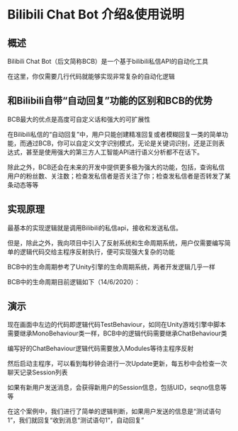 # Bilibili Chat Bot 介绍&使用说明

## 概述

Bilibili Chat Bot（后文简称BCB）是一个基于bilibili私信API的自动化工具

在这里，你仅需要几行代码就能够实现非常复杂的自动化逻辑

## 和Bilibili自带“自动回复”功能的区别和BCB的优势

BCB最大的优点是高度可自定义话和强大的可扩展性

在Bilibili私信的“自动回复”中，用户只能创建精准回复或者模糊回复一类的简单功能，而通过BCB，你可以自定义文字识别模式，无论是关键词识别，还是正则表达式，甚至是使用强大的第三方人工智能API进行语义分析都不在话下。

除此之外，BCB还会在未来的开发中提供更多极为强大的功能，包括，查询私信用户的粉丝数、关注数；检查发私信者是否关注了你；检查发私信者是否转发了某条动态等等

## 实现原理

最基本的实现逻辑就是调用Bilibili的私信api，接收和发送私信。

但是，除此之外，我向项目中引入了反射系统和生命周期系统，用户仅需要编写简单的逻辑代码交给主程序反射执行，便可实现强大复杂的功能

BCB中的生命周期参考了Unity引擎的生命周期系统，两者开发逻辑几乎一样

BCB中的生命周期目前逻辑如下（14/6/2020）：

## 演示

现在画面中左边的代码即逻辑代码TestBehaviour，如同在Unity游戏引擎中脚本需要继承MonoBehaviour类一样，BCB中的逻辑代码需要继承ChatBehaviour类



编写好的ChatBehaviour逻辑代码需要放入Modules等待主程序反射

然后启动主程序，可以看到每秒钟会进行一次Update更新，每五秒中会检查一次聊天记录Session列表

如果有新用户发送消息，会获得新用户的Session信息，包括UID，seqno信息等等



在这个案例中，我们进行了简单的逻辑判断，如果用户发送的信息是“测试语句1”，我们就回复“收到消息“测试语句1”，自动回复”